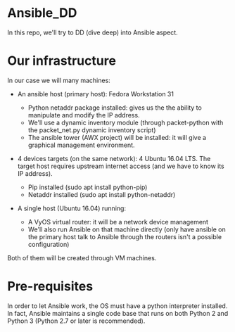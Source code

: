 # Ansible_DD
In this repo, we'll try to DD (dive deep) into Ansible aspect.

# Our infrastructure

In our case we will many machines:
- An ansible host (primary host): Fedora Workstation 31
    - Python netaddr package installed: gives us the the ability to manipulate and modify the IP address. 
    - We'll use a dynamic inventory module (through packet-python with the packet_net.py dynamic inventory script)
    - The ansible tower (AWX project) will be installed: it will give a graphical management environment. 

- 4 devices targets (on the same network): 4 Ubuntu 16.04 LTS. The target host requires upstream internet access (and we have to know its IP address). 
    - Pip installed (sudo apt install python-pip)
    - Netaddr installed (sudo apt install python-netaddr)

- A single host (Ubuntu 16.04) running: 
    - A VyOS virtual router: it will be a network device management 
    - We'll also run Ansible on that machine directly (only have ansible on the primary host talk to Ansible through the routers isn't a possible configuration)

Both of them will be created through VM machines. 

# Pre-requisites

In order to let Ansible work, the OS must have a python interpreter installed. In fact, Ansible maintains a single code base that runs on both Python 2 and Python 3 (Python 2.7 or later is recommended).  